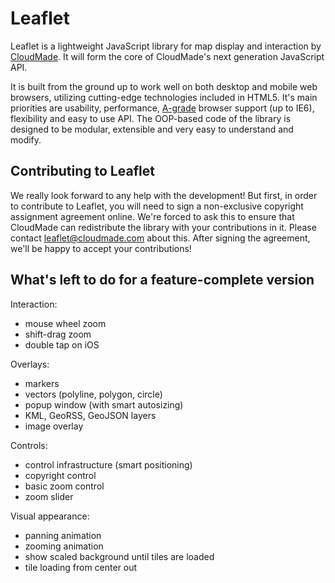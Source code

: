 Leaflet
=======
Leaflet is a lightweight JavaScript library for map display and interaction by [CloudMade](http://cloudmade.com). It will form the core of CloudMade's next generation JavaScript API.

It is built from the ground up to work well on both desktop and mobile web browsers, utilizing cutting-edge technologies included in HTML5. It's main priorities are usability, performance, [A-grade](http://developer.yahoo.com/yui/articles/gbs/) browser support (up to IE6), flexibility and easy to use API. The OOP-based code of the library is designed to be modular, extensible and very easy to understand and modify.

## Contributing to Leaflet
We really look forward to any help with the development! But first, in order to contribute to Leaflet, you will need to sign a non-exclusive copyright assignment agreement online. We're forced to ask this to ensure that CloudMade can redistribute the library with your contributions in it. Please contact [leaflet@cloudmade.com](mailto:leaflet@cloudmade.com) about this. After signing the agreement, we'll be happy to accept your contributions!

## What's left to do for a feature-complete version

 Interaction: 
 
 - mouse wheel zoom
 - shift-drag zoom
 - double tap on iOS
 
 Overlays:
 
 - markers
 - vectors (polyline, polygon, circle)
 - popup window (with smart autosizing)
 - KML, GeoRSS, GeoJSON layers
 - image overlay
 
Controls:

 - control infrastructure (smart positioning)
 - copyright control
 - basic zoom control
 - zoom slider

Visual appearance:

 - panning animation
 - zooming animation
 - show scaled background until tiles are loaded
 - tile loading from center out

